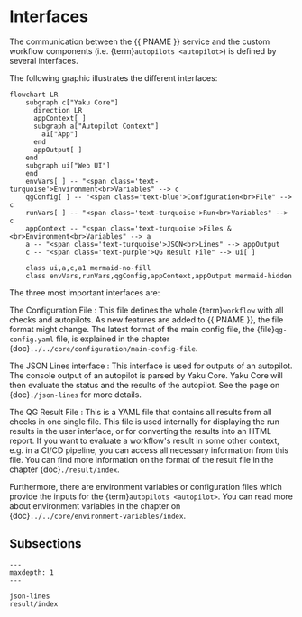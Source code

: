 # Interfaces

The communication between the {{ PNAME }} service and the custom workflow
components (i.e. {term}`autopilots <autopilot>`) is defined by several
interfaces.

The following graphic illustrates the different interfaces:

```{mermaid}
flowchart LR
    subgraph c["Yaku Core"]
      direction LR
      appContext[ ]
      subgraph a["Autopilot Context"]
        a1["App"]
      end
      appOutput[ ]
    end
    subgraph ui["Web UI"]
    end
    envVars[ ] -- "<span class='text-turquoise'>Environment<br>Variables" --> c
    qgConfig[ ] -- "<span class='text-blue'>Configuration<br>File" --> c
    runVars[ ] -- "<span class='text-turquoise'>Run<br>Variables" --> c
    appContext -- "<span class='text-turquoise'>Files &<br>Environment<br>Variables" --> a
    a -- "<span class='text-turquoise'>JSON<br>Lines" --> appOutput
    c -- "<span class='text-purple'>QG Result File" --> ui[ ]

    class ui,a,c,a1 mermaid-no-fill
    class envVars,runVars,qgConfig,appContext,appOutput mermaid-hidden
```

The three most important interfaces are:

The <span class='text-blue'>Configuration File</span>
: This file defines the whole {term}`workflow` with all checks and autopilots.
  As new features are added to {{ PNAME }}, the file format might change.
  The latest format of the main config file, the {file}`qg-config.yaml` file, is
  explained in the chapter {doc}`../../core/configuration/main-config-file`.

The <span class='text-turquoise'>JSON Lines</span> interface
: This interface is used for outputs of an autopilot. The console output of an
  autopilot is parsed by Yaku Core. Yaku Core will then evaluate the status and the
  results of the autopilot. See the page on {doc}`./json-lines` for more details.

The <span class='text-purple'>QG Result File</span>
: This is a YAML file that contains all results from all checks in one single
  file. This file is used internally for displaying the run results in the
  user interface, or for converting the results into an HTML report.
  If you want to evaluate a workflow's result in some other context, e.g.
  in a CI/CD pipeline, you can access all necessary information from this file.
  You can find more information on the format of the result file
  in the chapter {doc}`./result/index`.

Furthermore, there are environment variables or configuration files which
provide the inputs for the {term}`autopilots <autopilot>`.
You can read more about environment variables in the chapter on
{doc}`../../core/environment-variables/index`.

## Subsections

```{toctree}
---
maxdepth: 1
---

json-lines
result/index
```

